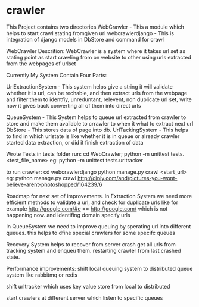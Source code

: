 # crawler
This Project contains two directories
WebCrawler - This a module which helps to start crawl stating fromgiven url
webcrawlerdjango - This is integration of django models in DbStore and command for crawl

WebCrawler Descrition:
WebCrawler is a system where it takes url set as stating point as start crawling from on website to
other using urls extracted from the webpages of urlset

Currently My System Contain Four Parts:

UrlExtractionSystem - This system helps give a string it will validate whether it is url, can be rechable,
                      and then extract urls from the webpage and filter them to identfiy, unreduntant, relevent,
                      non duplicate url set, write now it gives back converting all of them into direct urls

QueueSystem - This System helps to queue url extracted from crawler to store and make them available to crrawler
              to when it what to extract next url
DbStore - This stores data of page into db.
UrlTackingSystem - This helps to find in which urlstate is like whether it is in queue or already crawler started
                  data extraction, or did it finish extraction of data

Wrote Tests in tests folder
run: cd WebCrawler; python -m unittest tests.<test_file_name>
eg: python -m unittest tests.urltracker

to run crawler:
cd webcrawlerdjango
python manage.py crawl <start_url>
eg: python manage.py crawl http://diply.com/and/pictures-you-wont-believe-arent-photoshopped/164239/6

Roadmap for next set of improvements.
In Extraction System we need more efficient methods to validate a url, and check for duplicate urls like for 
example http://google.com/#e == http://google.com/ which is not happening now. and identifing domain specify urls

In QueueSystem we need to improve queuing by sperating url into different queues. this helps to dfine special
crawlers for some specifc queues

Recovery System helps to recover from server crash get all urls from tracking system and enqueu them.
restarting crawler from last crashed state.

Performance improvements:
shift local queuing system to distributed queue system like rabbitmq or redis

shift urltracker which uses key value store from local to distributed

start crawlers at different server which listen to specific queues
